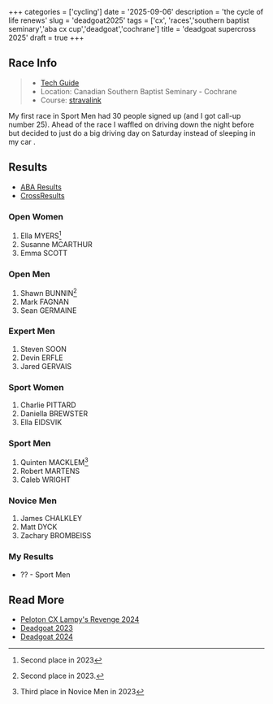 +++
categories = ['cycling']
date = '2025-09-06'
description = 'the cycle of life renews'
slug = 'deadgoat2025'
tags = ['cx', 'races','southern baptist seminary','aba cx cup','deadgoat','cochrane']
title = 'deadgoat supercross 2025'
draft = true
+++

## Race Info

> * [Tech Guide](https://drive.google.com/file/d/1oyWQSatDRL_ZEG-T_CVhCRPuZQbIxAVg/view) 
> * Location: Canadian Southern Baptist Seminary - Cochrane
> * Course: [stravalink](https://www.strava.com/segments/37743927)

My first race in Sport Men had 30 people signed up (and I got call-up number 25). Ahead of the race I waffled on driving down the night before but decided to just do a big driving day on Saturday instead of sleeping in my car .

## Results

* [ABA Results]()
* [CrossResults]()

### Open Women

1. Ella MYERS[^5]
2. Susanne MCARTHUR
3. Emma SCOTT

[^5]: Second place in 2023

### Open Men

1. Shawn BUNNIN[^4]
2. Mark FAGNAN
3. Sean GERMAINE

[^4]: Second place in 2023.

### Expert Men

1. Steven SOON
2. Devin ERFLE
3. Jared GERVAIS

### Sport Women

1. Charlie PITTARD
2. Daniella BREWSTER
3. Ella EIDSVIK

### Sport Men

1. Quinten MACKLEM[^6]
2. Robert MARTENS
3. Caleb WRIGHT

[^6]: Third place in Novice Men in 2023

### Novice Men

1. James CHALKLEY
2. Matt DYCK
3. Zachary BROMBEISS

### My Results

* ?? - Sport Men

## Read More

* [Peloton CX Lampy's Revenge 2024](../peloton2024/)
* [Deadgoat 2023](../deadgoat2023/)
* [Deadgoat 2024](../deadgoat2024/)
